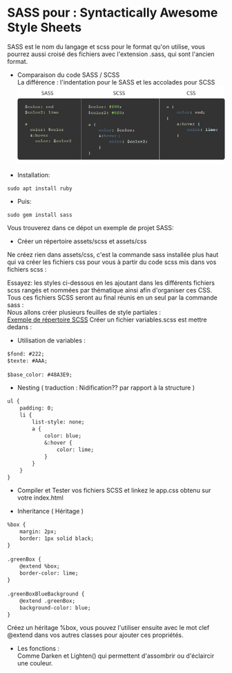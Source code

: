 # SASS pour : Syntactically Awesome Style Sheets   
SASS est le nom du langage et scss pour le format qu'on utilise, vous pourrez aussi croisé des fichiers avec l'extension .sass, qui sont l'ancien format.  

- Comparaison du code SASS / SCSS   
La différence : l'indentation pour le SASS et les accolades pour SCSS  
![Sass Vs Scss Vs CSS](sass-vs-scss.png)  

- Installation:
```
sudo apt install ruby
```

- Puis:
```
sudo gem install sass
```

Vous trouverez dans ce dépot un exemple de projet SASS:  

- Créer un répertoire assets/scss et assets/css  

Ne créez rien dans assets/css, c'est la commande sass installée plus haut qui va créer les fichiers css pour vous à partir du code scss mis dans vos fichiers scss :  

Essayez: les styles ci-dessous en les ajoutant dans les différents fichiers scss rangés et nommées par thématique ainsi afin d'organiser ces CSS. Tous ces fichiers SCSS seront au final réunis en un seul par la commande sass :  
Nous allons créer plusieurs feuilles de style partiales :  
[Exemple de répertoire SCSS](https://github.com/MyClientisRich/WPbaseTheme/tree/master/scss)
Créer un fichier variables.scss est mettre dedans :  
- Utilisation de variables :  
```
$fond: #222;
$texte: #AAA;

$base_color: #48A3E9;
```

- Nesting ( traduction : Nidification?? par rapport à la structure )  
```
ul {  
    padding: 0;
    li {
        list-style: none;
        a {
            color: blue;
            &:hover {
                color: lime;
            }
        }
    }
}
```

- Compiler et Tester vos fichiers SCSS et linkez le app.css obtenu sur votre index.html  

- Inheritance ( Héritage )   
```
%box {
    margin: 2px;
    border: 1px solid black;
}

.greenBox {
    @extend %box;
    border-color: lime;
}

.greenBoxBlueBackground {
    @extend .greenBox;
    background-color: blue;
}
```
Créez un héritage %box, vous pouvez l'utiliser ensuite avec le mot clef @extend dans vos autres classes pour ajouter ces propriétés.

- Les fonctions :  
Comme Darken et Lighten() qui permettent d'assombrir ou d'éclaircir une couleur.  
